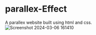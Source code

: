 # parallex-Effect

A parallex website built using html and css.
![Screenshot 2024-03-06 161410](https://github.com/Dhruvp20/parallax-Effect-DP.github.io/assets/116091801/56678384-f700-4280-9c6e-6347bc9e4e09)
